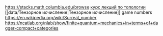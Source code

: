 https://stacks.math.columbia.edu/browse
[курс лекций по топологии](https://www.youtube.com/watch?v=95hyhiBezgY&list=PLcsjsqLLSfNAnHNln2O4BdSOI6B7nWMXy&index=9&t=0s)
[[data/Тензорное исчисление|Тензорное исчисление]]
game numbers https://en.wikipedia.org/wiki/Surreal_number
https://ncatlab.org/nlab/show/finite+quantum+mechanics+in+terms+of+dagger-compact+categories